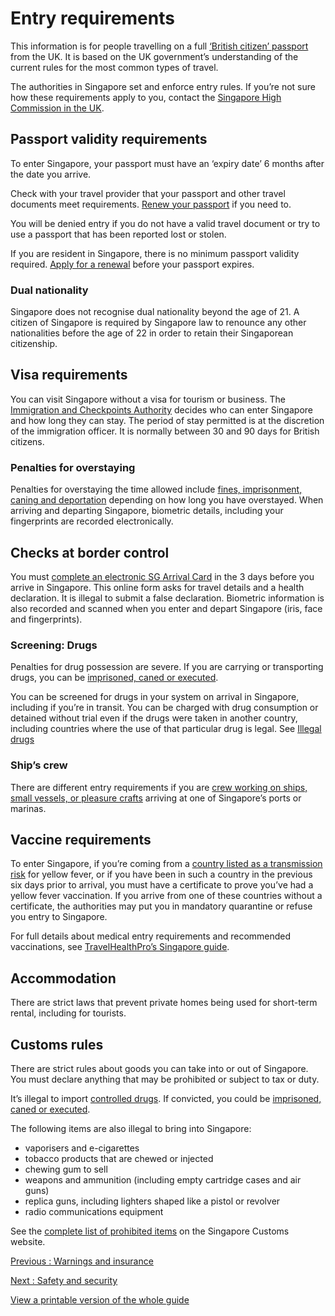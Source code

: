 # Entry requirements

This information is for people travelling on a full [‘British citizen’ passport](https://www.gov.uk/types-of-british-nationality) from the UK. It is based on the UK government’s understanding of the current rules for the most common types of travel.

The authorities in Singapore set and enforce entry rules. If you’re not sure how these requirements apply to you, contact the [Singapore High Commission in the UK](https://www.mfa.gov.sg/london).

## Passport validity requirements

To enter Singapore, your passport must have an ‘expiry date’ 6 months after the date you arrive.

Check with your travel provider that your passport and other travel documents meet requirements. [Renew your passport](https://www.gov.uk/renew-adult-passport/renew) if you need to.

You will be denied entry if you do not have a valid travel document or try to use a passport that has been reported lost or stolen.

If you are resident in Singapore, there is no minimum passport validity required. [Apply for a renewal](https://www.gov.uk/overseas-passports) before your passport expires.

### Dual nationality

Singapore does not recognise dual nationality beyond the age of 21. A citizen of Singapore is required by Singapore law to renounce any other nationalities before the age of 22 in order to retain their Singaporean citizenship.

## Visa requirements

You can visit Singapore without a visa for tourism or business. The [Immigration and Checkpoints Authority](https://www.ica.gov.sg/) decides who can enter Singapore and how long they can stay. The period of stay permitted is at the discretion of the immigration officer. It is normally between 30 and 90 days for British citizens.

### Penalties for overstaying

Penalties for overstaying the time allowed include [fines, imprisonment, caning and deportation](https://sso.agc.gov.sg/Act/IA1959?ProvIds=pr15-) depending on how long you have overstayed. When arriving and departing Singapore, biometric details, including your fingerprints are recorded electronically.

## Checks at border control

You must [complete an electronic SG Arrival Card](https://eservices.ica.gov.sg/sgarrivalcard/) in the 3 days before you arrive in Singapore. This online form asks for travel details and a health declaration. It is illegal to submit a false declaration. Biometric information is also recorded and scanned when you enter and depart Singapore (iris, face and fingerprints).

### Screening: Drugs

Penalties for drug possession are severe. If you are carrying or transporting drugs, you can be [imprisoned, caned or executed](https://sso.agc.gov.sg/Act/MDA1973?ProvIds=Sc2-#Sc2-).

You can be screened for drugs in your system on arrival in Singapore, including if you’re in transit. You can be charged with drug consumption or detained without trial even if the drugs were taken in another country, including countries where the use of that particular drug is legal. See [Illegal drugs](https://www.gov.uk/foreign-travel-advice/singapore/safety-and-security#illegal-drugs)

### Ship’s crew

There are different entry requirements if you are [crew working on ships, small vessels, or pleasure crafts](https://www.ica.gov.sg/enter-transit-depart/at-our-checkpoints/sea_crew_info) arriving at one of Singapore’s ports or marinas.

## Vaccine requirements

To enter Singapore, if you’re coming from a [country listed as a transmission risk](https://nathnacyfzone.org.uk/factsheet/65/countries-with-risk-of-yellow-fever-transmission) for yellow fever, or if you have been in such a country in the previous six days prior to arrival, you must have a certificate to prove you’ve had a yellow fever vaccination. If you arrive from one of these countries without a certificate, the authorities may put you in mandatory quarantine or refuse you entry to Singapore.

For full details about medical entry requirements and recommended vaccinations, see [TravelHealthPro’s Singapore guide](https://travelhealthpro.org.uk/country/196/singapore#Vaccine_Recommendations).

## Accommodation

There are strict laws that prevent private homes being used for short-term rental, including for tourists.

## Customs rules

There are strict rules about goods you can take into or out of Singapore. You must declare anything that may be prohibited or subject to tax or duty.

It’s illegal to import [controlled drugs](https://sso.agc.gov.sg/Act/MDA1973?ProvIds=Sc1-#Sc1-). If convicted, you could be [imprisoned, caned or executed](https://sso.agc.gov.sg/Act/MDA1973?ProvIds=Sc2-#Sc2-).

The following items are also illegal to bring into Singapore:

* vaporisers and e-cigarettes
* tobacco products that are chewed or injected
* chewing gum to sell
* weapons and ammunition (including empty cartridge cases and air guns)
* replica guns, including lighters shaped like a pistol or revolver
* radio communications equipment

See the [complete list of prohibited items](https://www.customs.gov.sg/businesses/importing-goods/controlled-and-prohibited-goods-for-import) on the Singapore Customs website.

[Previous
:
Warnings and insurance](/foreign-travel-advice/singapore)

[Next
:
Safety and security](/foreign-travel-advice/singapore/safety-and-security)

[View a printable version of the whole guide](/foreign-travel-advice/singapore/print)